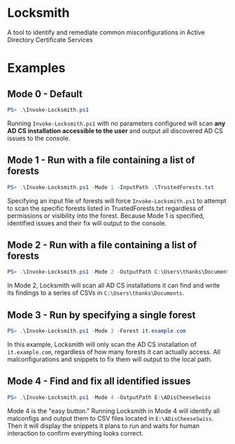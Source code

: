 # Locksmith
A tool to identify and remediate common misconfigurations in Active Directory Certificate Services

# Examples

## Mode 0 - Default
```PowerShell
PS> .\Invoke-Locksmith.ps1
```
Running `Invoke-Locksmith.ps1` with no parameters configured will scan **any AD CS installation accessible to the user** and output all discovered AD CS issues to the console.

## Mode 1 - Run with a file containing a list of forests
```PowerShell
PS> .\Invoke-Locksmith.ps1 -Mode 1 -InputPath .\TrustedForests.txt
```
Specifying an input file of forests will force `Invoke-Locksmith.ps1` to attempt to scan the specific forests listed in TrustedForests.txt regardless of permissions or visibility into the forest. Because Mode 1 is specified, identified issues and their fix will output to the console.

## Mode 2 - Run with a file containing a list of forests
```PowerShell
PS> .\Invoke-Locksmith.ps1 -Mode 2 -OutputPath C:\Users\thanks\Documents
```
In Mode 2, Locksmith will scan all AD CS installations it can find and write its findings to a series of CSVs in `C:\Users\thanks\Documents`.

## Mode 3 - Run by specifying a single forest
```PowerShell
PS> .\Invoke-Locksmith.ps1 -Mode 3 -Forest it.example.com
```
In this example, Locksmith will only scan the AD CS installation of `it.example.com`, regardless of how many forests it can actually access. All malconfigurations and snippets to fix them will output to the local path.

## Mode 4 - Find and fix all identified issues
```PowerShell
PS> .\Invoke-Locksmith.ps1 -Mode 4 -OutputPath E:\ADisCheeseSwiss
```
Mode 4 is the "easy button." Running Locksmith in Mode 4 will identify all malconfigs and output them to CSV files located in `E:\ADisCheeseSwiss`. Then it will display the snippets it plans to run and waits for human interaction to confirm everything looks correct.